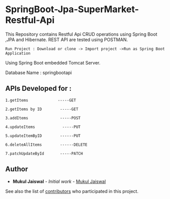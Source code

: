 # SpringBoot-Jpa-SuperMarket-Restful-Api

This Repository contains Restful Api CRUD operations using Spring Boot ,JPA and Hibernate. REST API are tested using POSTMAN.

```
Run Project : Download or clone -> Import project ->Run as Spring Boot Application
```
Using Spring Boot embedded Tomcat Server.

Database Name : springbootapi

## APIs Developed for  :


```
1.getItems             -----GET

2.getItems by ID        -----GET

3.addItems              -----POST

4.updateItems            -----PUT

5.updateItemByID        ------PUT

6.deleteAllItems        ------DELETE

7.patchUpdateById       -----PATCH

```

## Author

* **Mukul Jaiswal** - *Initial work* - [Mukul Jaiswal](https://www.linkedin.com/in/mukul-jaiswal-82a2b8144/)

See also the list of [contributors](https://github.com/your/project/contributors) who participated in this project.
